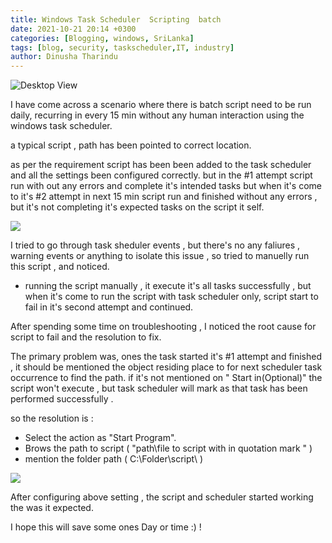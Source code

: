 ```yaml
---
title: Windows Task Scheduler  Scripting  batch
date: 2021-10-21 20:14 +0300
categories: [Blogging, windows, SriLanka]
tags: [blog, security, taskscheduler,IT, industry]
author: Dinusha Tharindu
---
```

   
![Desktop View](https://i.stack.imgur.com/FTZrw.png)


I have come across a scenario where there is batch script need to be run daily, recurring in every 15 min without any human interaction using the windows task scheduler.

  
  
  
  

a typical script , path has been pointed to correct location.  
  
as per the requirement script has been been added to the task scheduler and all the settings been configured correctly. but in the #1 attempt script run with out any errors and complete it's intended tasks but when it's come to it's #2 attempt in next 15 min script run and finished without any errors , but it's not completing it's expected tasks on the script it self.

  
  
  
  

![](https://cybertuxlk.files.wordpress.com/2020/02/2020-02-11_13-26-21-2.png?w=1024)

  
  
  
  

I tried to go through task sheduler events , but there's no any faliures , warning events or anything to isolate this issue , so tried to manuelly run this script , and noticed.

  
  
  
  

*   running the script manually , it execute it's all tasks successfully , but when it's come to run the script with task scheduler only, script start to fail in it's second attempt and continued.

  
  
  
  

After spending some time on troubleshooting , I noticed the root cause for script to fail and the resolution to fix.

  
  
  
  

The primary problem was, ones the task started it's #1 attempt and finished , it should be mentioned the object residing place to for next scheduler task occurrence to find the path. if it's not mentioned on " Start in(Optional)" the script won't execute , but task scheduler will mark as that task has been performed successfully .

  
  
  
  

so the resolution is :

  
  
  
  

*   Select the action as "Start Program".
*   Brows the path to script ( "path\\file to script with in quotation mark " )
*   mention the folder path ( C:\\Folder\\script\\ )

  
  
  
  

![](https://cybertuxlk.files.wordpress.com/2020/02/2020-02-11_14-08-51.png?w=1024)

  
  
  
  

After configuring above setting , the script and scheduler started working the was it expected.

  
  
  
  

I hope this will save some ones Day or time :) !

